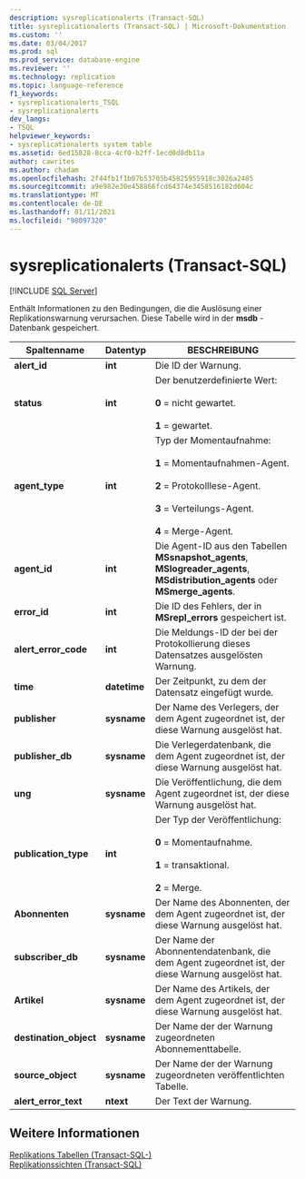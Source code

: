 ```yaml
---
description: sysreplicationalerts (Transact-SQL)
title: sysreplicationalerts (Transact-SQL) | Microsoft-Dokumentation
ms.custom: ''
ms.date: 03/04/2017
ms.prod: sql
ms.prod_service: database-engine
ms.reviewer: ''
ms.technology: replication
ms.topic: language-reference
f1_keywords:
- sysreplicationalerts_TSQL
- sysreplicationalerts
dev_langs:
- TSQL
helpviewer_keywords:
- sysreplicationalerts system table
ms.assetid: 6ed15828-8cca-4cf0-b2ff-1ecd0d8db11a
author: cawrites
ms.author: chadam
ms.openlocfilehash: 2f44fb1f1b07b53705b45825955918c3026a2485
ms.sourcegitcommit: a9e982e30e458866fcd64374e3458516182d604c
ms.translationtype: MT
ms.contentlocale: de-DE
ms.lasthandoff: 01/11/2021
ms.locfileid: "98097320"
---
```

# <a name="sysreplicationalerts-transact-sql"></a>sysreplicationalerts (Transact-SQL)
[!INCLUDE [SQL Server](../../includes/applies-to-version/sqlserver.md)]

  Enthält Informationen zu den Bedingungen, die die Auslösung einer Replikationswarnung verursachen. Diese Tabelle wird in der **msdb** -Datenbank gespeichert.  
  
|Spaltenname|Datentyp|BESCHREIBUNG|  
|-----------------|---------------|-----------------|  
|**alert_id**|**int**|Die ID der Warnung.|  
|**status**|**int**|Der benutzerdefinierte Wert:<br /><br /> **0** = nicht gewartet.<br /><br /> **1** = gewartet.|  
|**agent_type**|**int**|Typ der Momentaufnahme:<br /><br /> **1** = Momentaufnahmen-Agent.<br /><br /> **2** = Protokolllese-Agent.<br /><br /> **3** = Verteilungs-Agent.<br /><br /> **4** = Merge-Agent.|  
|**agent_id**|**int**|Die Agent-ID aus den Tabellen **MSsnapshot_agents**, **MSlogreader_agents**, **MSdistribution_agents** oder **MSmerge_agents**.|  
|**error_id**|**int**|Die ID des Fehlers, der in **MSrepl_errors** gespeichert ist.|  
|**alert_error_code**|**int**|Die Meldungs-ID der bei der Protokollierung dieses Datensatzes ausgelösten Warnung.|  
|**time**|**datetime**|Der Zeitpunkt, zu dem der Datensatz eingefügt wurde.|  
|**publisher**|**sysname**|Der Name des Verlegers, der dem Agent zugeordnet ist, der diese Warnung ausgelöst hat.|  
|**publisher_db**|**sysname**|Die Verlegerdatenbank, die dem Agent zugeordnet ist, der diese Warnung ausgelöst hat.|  
|**ung**|**sysname**|Die Veröffentlichung, die dem Agent zugeordnet ist, der diese Warnung ausgelöst hat.|  
|**publication_type**|**int**|Der Typ der Veröffentlichung:<br /><br /> **0** = Momentaufnahme.<br /><br /> **1** = transaktional.<br /><br /> **2** = Merge.|  
|**Abonnenten**|**sysname**|Der Name des Abonnenten, der dem Agent zugeordnet ist, der diese Warnung ausgelöst hat.|  
|**subscriber_db**|**sysname**|Der Name der Abonnentendatenbank, die dem Agent zugeordnet ist, der diese Warnung ausgelöst hat.|  
|**Artikel**|**sysname**|Der Name des Artikels, der dem Agent zugeordnet ist, der diese Warnung ausgelöst hat.|  
|**destination_object**|**sysname**|Der Name der der Warnung zugeordneten Abonnementtabelle.|  
|**source_object**|**sysname**|Der Name der der Warnung zugeordneten veröffentlichten Tabelle.|  
|**alert_error_text**|**ntext**|Der Text der Warnung.|  
  
## <a name="see-also"></a>Weitere Informationen  
 [Replikations Tabellen &#40;Transact-SQL-&#41;](../../relational-databases/system-tables/replication-tables-transact-sql.md)   
 [Replikationssichten &#40;Transact-SQL&#41;](../../relational-databases/system-views/replication-views-transact-sql.md)  
  
  
